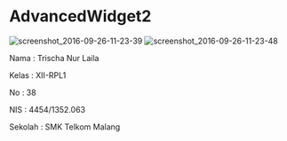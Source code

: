 # AdvancedWidget2
![screenshot_2016-09-26-11-23-39](https://cloud.githubusercontent.com/assets/22192029/18827219/8ea7dbc4-8386-11e6-8466-bb8b3946db8e.png)
![screenshot_2016-09-26-11-23-48](https://cloud.githubusercontent.com/assets/22192029/18827220/8eaeef40-8386-11e6-9028-0a8f3911c1ab.png)

Nama    : Trischa Nur Laila

Kelas   : XII-RPL1

No      : 38

NIS     : 4454/1352.063

Sekolah : SMK Telkom Malang
